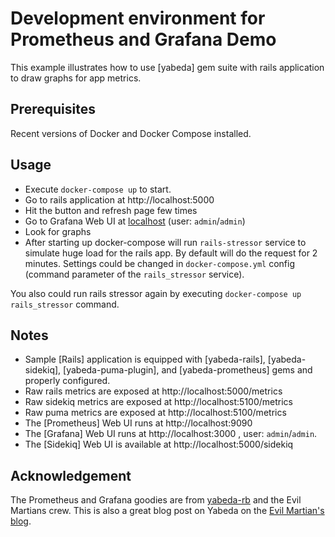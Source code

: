 # Development environment for Prometheus and Grafana Demo

This example illustrates how to use [yabeda] gem suite with rails application to draw graphs for app metrics.

## Prerequisites

Recent versions of Docker and Docker Compose installed.

## Usage

- Execute `docker-compose up` to start.
- Go to rails application at http://localhost:5000
- Hit the button and refresh page few times
- Go to Grafana Web UI at [localhost](http://localhost:3000/d/000000001/yabeda-metrics-for-rails-sidekiq-and-puma?refresh=5s) (user: `admin`/`admin`)
- Look for graphs
- After starting up docker-compose will run `rails-stressor` service to simulate huge load for the rails app. By default will do the request for 2 minutes.
Settings could be changed in `docker-compose.yml` config (command parameter of the `rails_stressor` service).

You also could run rails stressor again by executing `docker-compose up rails_stressor` command.

## Notes

- Sample [Rails] application is equipped with [yabeda-rails], [yabeda-sidekiq], [yabeda-puma-plugin], and [yabeda-prometheus] gems and properly configured.
- Raw rails metrics are exposed at http://localhost:5000/metrics
- Raw sidekiq metrics are exposed at http://localhost:5100/metrics
- Raw puma metrics are exposed at http://localhost:5100/metrics
- The [Prometheus] Web UI runs at http://localhost:9090
- The [Grafana] Web UI runs at http://localhost:3000 , user: `admin`/`admin`.
- The [Sidekiq] Web UI is available at http://localhost:5000/sidekiq

## Acknowledgement

The Prometheus and Grafana goodies are from [yabeda-rb](https://github.com/yabeda-rb/example-prometheus) and the Evil Martians crew. This is also a great blog post on Yabeda on the [Evil Martian's blog](https://evilmartians.com/chronicles/meet-yabeda-modular-framework-for-instrumenting-ruby-applications).
